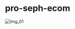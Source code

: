 # pro-seph-ecom

![Img_01](https://user-images.githubusercontent.com/107462648/203278400-1139605b-75ce-46b9-9e34-6924c0905fb0.png)
